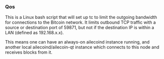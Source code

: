### Qos ###

This is a Linux bash script that will set up tc to limit the outgoing bandwidth for connections to the Bitcoin network. It limits outbound TCP traffic with a source or destination port of 59871, but not if the destination IP is within a LAN (defined as 192.168.x.x).

This means one can have an always-on ailecoind instance running, and another local ailecoind/ailecoin-qt instance which connects to this node and receives blocks from it.

